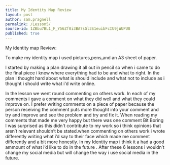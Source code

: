 ```yaml
---
title: My Identity Map Review
layout: post
author: sam.pragnell
permalink: /Lesson5/
source-id: 1ZBbu7BL1_F_Y56Zf0i3BA7sGl3S1euibFcIU9jWUPU8
published: true
---
```

My identity map Review: 

To make my identity map i used pictures,pens,and an A3 sheet of paper.

I started by making a plan drawing it all out in pencil so when i came to do the final piece i knew where everything had to be and what to right. In the plan i thought hard about what is should include and what not to include as i thought i should write what i'd write online.

In the lesson we went round commenting on others work. In each of my comments i gave a comment on what they did well and what they could improve on. I prefer writing comments on a piece of paper because the person receiving the comment puts more thought into your comment and try and improve and see the problem and try and fix it. When reading my comments that made me very happy but there was one comment Bit Boring I was surprised as this didn't contribute to my work so i think opinions that aren’t relevant shouldn’t be stated.when commenting on others work i wrote differently writing what i’d say to their face which made me comment differently and a bit more honestly. In my Identity map i think it a had a good ammount of what i’d like to do in the future . After these 6 lessons i wouldn’t change my social media but will change the way i use social media in the future.

